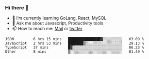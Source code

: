 ### Hi there 👋

- 🌱 I’m currently learning GoLang, React, MySQL
- 💬 Ask me about Javascript, Productivity tools 
- 📫 How to reach me: [Mail](mailto:kvaishak47@gmail.com) or [twitter](https://twitter.com/kvaish4k)

<!--START_SECTION:waka-->
```text
JSON         6 hrs 15 mins   ███████████████▓░░░░░░░░░   63.09 % 
JavaScript   2 hrs 53 mins   ███████▒░░░░░░░░░░░░░░░░░   29.13 % 
TypeScript   37 mins         █▓░░░░░░░░░░░░░░░░░░░░░░░   06.23 % 
Other        8 mins          ▒░░░░░░░░░░░░░░░░░░░░░░░░   01.49 % 
```
<!--END_SECTION:waka-->

